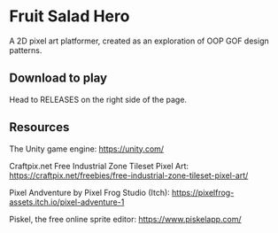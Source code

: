 # Fruit Salad Hero
A 2D pixel art platformer, created as an exploration of OOP GOF design patterns.

## Download to play
Head to RELEASES on the right side of the page.

## Resources
The Unity game engine:                                https://unity.com/

Craftpix.net Free Industrial Zone Tileset Pixel Art:  https://craftpix.net/freebies/free-industrial-zone-tileset-pixel-art/

Pixel Andventure by Pixel Frog Studio (Itch):         https://pixelfrog-assets.itch.io/pixel-adventure-1

Piskel, the free online sprite editor:                https://www.piskelapp.com/
